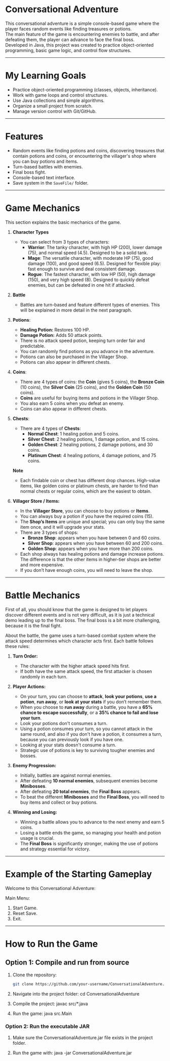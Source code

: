 # Conversational Adventure
This conversational adventure is a simple console-based game where the player faces random events like finding treasures or potions.  
The main feature of the game is encountering enemies to battle, and after defeating them, the player can advance to face the final boss.  
Developed in Java, this project was created to practice object-oriented programming, basic game logic, and control flow structures.

---

# My Learning Goals
- Practice object-oriented programming (classes, objects, inheritance).
- Work with game loops and control structures.
- Use Java collections and simple algorithms.
- Organize a small project from scratch.
- Manage version control with Git/GitHub.

---

# Features
- Random events like finding potions and coins, discovering treasures that contain potions and coins, or encountering the villager's shop where you can buy potions and items.
- Turn-based battles with enemies.
- Final boss fight.
- Console-based text interface.
- Save system in the `SaveFile/` folder.

---
# Game Mechanics
This section explains the basic mechanics of the game.

1. **Character Types**
   - You can select from 3 types of characters:
      - **Warrior**: The tanky character, with high HP (200), lower damage (75), and normal speed (4.5). Designed to be a solid tank.
      - **Mage**: The versatile character, with moderate HP (75), good damage (100), and good speed (6.5). Designed for flexible play: fast enough to survive and deal consistent damage.
      - **Rogue**: The fastest character, with low HP (50), high damage (150), and very high speed (8). Designed to quickly defeat enemies, but can be defeated in one hit if attacked.

2. **Battle** 
   - Battles are turn-based and feature different types of enemies. This will be explained in more detail in the next paragraph.

3. **Potions**:
      - **Healing Potion:** Restores 100 HP.  
      - **Damage Potion:** Adds 50 attack points. 
      - There is no attack speed potion, keeping turn order fair and predictable.
      - You can randomly find potions as you advance in the adventure.
      - Potions can also be purchased in the Villager Shop.
      - Potions can also appear in different chests.

4. **Coins**:
      - There are 4 types of coins: the **Coin** (gives 5 coins), the **Bronze Coin** (10 coins), the **Silver Coin** (25 coins), and the **Golden Coin** (50 coins).
      - **Coins** are useful for buying items and potions in the Villager Shop.
      - You also earn 5 coins when you defeat an enemy.
      - Coins can also appear in different chests.

5. **Chests**:
      - There are 4 types of **Chests**:
         - **Normal Chest**: 1 healing potion and 5 coins.
         - **Silver Chest**: 2 healing potions, 1 damage potion, and 15 coins.
         - **Golden Chest**: 2 healing potions, 2 damage potions, and 30 coins.
         - **Platinum Chest**: 4 healing potions, 4 damage potions, and 75 coins.

   **Note**
      - Each findable coin or chest has different drop chances. High-value items, like golden coins or platinum chests, are harder to find than normal chests or regular coins, which are the easiest to obtain.


6. **Villager Store / Items:**
   - In the **Villager Store**, you can choose to buy potions or **Items**.
   - You can always buy a potion if you have the required coins (15).
   - The **Shop’s Items** are unique and special; you can only buy the same item once, and it will upgrade your stats.
   - There are 3 types of shops:
      - **Bronze Shop**: appears when you have between 0 and 60 coins.
      - **Silver Shop**: appears when you have between 60 and 200 coins.
      - **Golden Shop**: appears when you have more than 200 coins.
   - Each shop always has healing potions and damage increase potions. The difference is that the other items in higher-tier shops are better and more expensive.
   - If you don’t have enough coins, you will need to leave the shop.

---

# Battle Mechanics
First of all, you should know that the game is designed to let players discover different events and is not very difficult, as it is just a technical demo leading up to the final boss.
The final boss is a bit more challenging, because it is the final fight.

About the battle, the game uses a turn-based combat system where the attack speed determines which character acts first. Each battle follows these rules:

1. **Turn Order:**  
   - The character with the higher attack speed hits first.
   - If both have the same attack speed, the first attacker is chosen randomly in each turn.

2. **Player Actions:**  
   - On your turn, you can choose to **attack**, **look your potions**, **use a potion**, **run away**, or **look at your stats** if you don’t remember them.
   - When you choose to **run away** during a battle, you have a **65% chance to escape successfully**, or a **35% chance to fail and lose your turn**.
   - Look your potions don't consumes a turn.
   - Using a potion consumes your turn, so you cannot attack in the same round, and also if you don't have a potion, it consumes a turn, because you can previously look if you have one.  
   - Looking at your stats doesn't consume a turn.
   - Strategic use of potions is key to surviving tougher enemies and bosses.

3. **Enemy Progression:**  
   - Initially, battles are against normal enemies.  
   - After defeating **10 normal enemies**, subsequent enemies become **Minibosses**.  
   - After defeating **20 total enemies**, the **Final Boss** appears.
   - To beat the different **Minibosses** and the **Final Boss**, you will need to buy items and collect or buy potions.

4. **Winning and Losing:**  
   - Winning a battle allows you to advance to the next enemy and earn 5 coins.
   - Losing a battle ends the game, so managing your health and potion usage is crucial.  
   - The **Final Boss** is significantly stronger, making the use of potions and strategy essential for victory.

---

# Example of the Starting Gameplay
Welcome to this Conversational Adventure:

Main Menu:    

1. Start Game.
2. Reset Save.
3. Exit.

---

# How to Run the Game
## Option 1: Compile and run from source
1. Clone the repository:
   ```bash
   git clone https://github.com/your-username/ConversationalAdventure.git

2. Navigate into the project folder:
    cd ConversationalAdventure

3. Compile the project:
    javac src/*.java

4. Run the game:
    java src.Main

### Option 2: Run the executable JAR
1. Make sure the ConversationalAdventure.jar file exists in the project folder.

2. Run the game with:
    java -jar ConversationalAdventure.jar